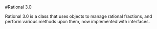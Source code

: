 #Rational 3.0

Rational 3.0 is a class that uses objects to manage rational fractions, and perform various methods upon them, now implemented with interfaces.
